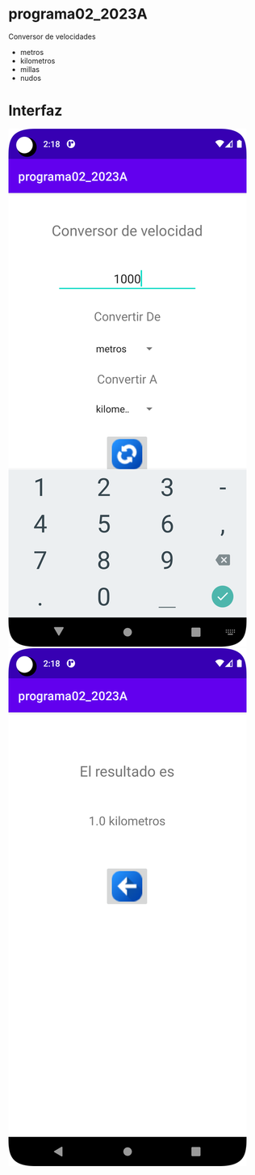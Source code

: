 # programa02_2023A

Conversor de velocidades 

* metros 
* kilometros
* millas
* nudos

# Interfaz
![](./Screenshot_20230523_211806.png)
![](./Screenshot_20230523_211829.png)

